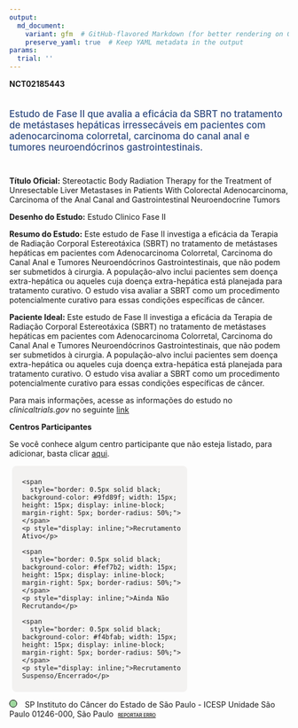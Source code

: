 ```yaml
---
output: 
  md_document:
    variant: gfm  # GitHub-flavored Markdown (for better rendering on GitHub)
    preserve_yaml: true  # Keep YAML metadata in the output
params:
  trial: ''
---
```


**NCT02185443**

<div style="padding: 5px 5px 5px 0px; font-size: 1.20em; font-weight: 500; color: #2E4A7F; text-align: left; margin-bottom: 20px">

Estudo de Fase II que avalia a eficácia da SBRT no tratamento de
metástases hepáticas irressecáveis em pacientes com adenocarcinoma
colorretal, carcinoma do canal anal e tumores neuroendócrinos
gastrointestinais.

</div>

**Título Oficial:** Stereotactic Body Radiation Therapy for the
Treatment of Unresectable Liver Metastases in Patients With Colorectal
Adenocarcinoma, Carcinoma of the Anal Canal and Gastrointestinal
Neuroendocrine Tumors

**Desenho do Estudo:** Estudo Clinico Fase II

**Resumo do Estudo:** Este estudo de Fase II investiga a eficácia da
Terapia de Radiação Corporal Estereotáxica (SBRT) no tratamento de
metástases hepáticas em pacientes com Adenocarcinoma Colorretal,
Carcinoma do Canal Anal e Tumores Neuroendócrinos Gastrointestinais, que
não podem ser submetidos à cirurgia. A população-alvo inclui pacientes
sem doença extra-hepática ou aqueles cuja doença extra-hepática está
planejada para tratamento curativo. O estudo visa avaliar a SBRT como um
procedimento potencialmente curativo para essas condições específicas de
câncer.

**Paciente Ideal:** Este estudo de Fase II investiga a eficácia da
Terapia de Radiação Corporal Estereotáxica (SBRT) no tratamento de
metástases hepáticas em pacientes com Adenocarcinoma Colorretal,
Carcinoma do Canal Anal e Tumores Neuroendócrinos Gastrointestinais, que
não podem ser submetidos à cirurgia. A população-alvo inclui pacientes
sem doença extra-hepática ou aqueles cuja doença extra-hepática está
planejada para tratamento curativo. O estudo visa avaliar a SBRT como um
procedimento potencialmente curativo para essas condições específicas de
câncer.

Para mais informações, acesse as informações do estudo no
*clinicaltrials.gov* no seguinte
[link](https://clinicaltrials.gov/ct2/show/NCT02185443)

**Centros Participantes**

Se você conhece algum centro participante que não esteja listado, para
adicionar, basta clicar
[aqui](https://flazar.shinyapps.io/formsapp?study_nct_id=NCT02185443&location_id=N%2FA&location_full_name=N%2FA&form_type=Adicionar%20Centro%7D).

<div style="margin-bottom: 8px; margin-left: 5px; padding: 8px; max-width: 300px; background-color: #f3f2f1; border-radius: 8px;">

<div style="margin-left: 10px;">

    <span 
      style="border: 0.5px solid black; background-color: #9fd89f; width: 15px; height: 15px; display: inline-block; margin-right: 5px; border-radius: 50%;"></span>
    <p style="display: inline;">Recrutamento Ativo</p>

</div>

<div style="margin-left: 10px;">

    <span 
      style="border: 0.5px solid black; background-color: #fef7b2; width: 15px; height: 15px; display: inline-block; margin-right: 5px; border-radius: 50%;"></span>
    <p style="display: inline;">Ainda Não Recrutando</p>

</div>

<div style="margin-left: 10px;">

    <span 
      style="border: 0.5px solid black; background-color: #f4bfab; width: 15px; height: 15px; display: inline-block; margin-right: 5px; border-radius: 50%;"></span>
    <p style="display: inline;">Recrutamento Suspenso/Encerrado</p>

</div>

</div>

<span style="border: 0.5px solid black; display: inline-block; width: 12px; height: 12px; border-radius: 50%; margin-right: 10px; padding-bottom: 0px; background-color: #9fd89f;"></span>
SP Instituto do Câncer do Estado de São Paulo - ICESP Unidade São Paulo
01246-000, São Paulo
<span style="color: #2E4A7F; margin-left: 2px; padding: 2px; background-color: #f3f2f1; border-radius: 8px; font-weight: 500; font-size: 0.6em">[REPORTAR
ERRO](https://flazar.shinyapps.io/formsapp?study_nct_id=NCT02185443&location_id=INSTITUTODOCANCERDOESTADODESAOPAULOSAOPAULOSP01246000BRAZIL&location_full_name=Instituto%20do%20C%C3%A2ncer%20do%20Estado%20de%20S%C3%A3o%20Paulo%20-%20ICESP%20Unidade%20S%C3%A3o%20Paulo%2C%2001246-000%2C%20S%C3%A3o%20Paulo&form_type=Reportar%20Erro)</span>
